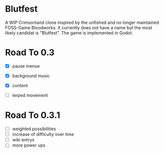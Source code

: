 # Blutfest
A WIP Crimsonland clone inspired by the unfished and no longer maintained FOSS-Game Bloodworks. It currently does not have a name but the most likely candidat is "Blutfest". The game is implemented in Godot.

# Road To 0.3
 - [x] pause menue
 - [x] background music
- [x] content
- [ ] lerped movement


# Road To 0.3.1
- [ ] weighted possibilities
- [ ] increase of difficulty over time
- [ ] wiki entrys
- [ ] more power ups
